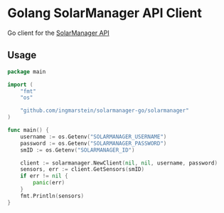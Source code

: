 # Golang SolarManager API Client

Go client for the [SolarManager API](https://external-web.solar-manager.ch)

## Usage

```go
package main

import (
    "fmt"
    "os"

    "github.com/ingmarstein/solarmanager-go/solarmanager"
)

func main() {
    username := os.Getenv("SOLARMANAGER_USERNAME")
    password := os.Getenv("SOLARMANAGER_PASSWORD")
    smID := os.Getenv("SOLARMANAGER_ID")

    client := solarmanager.NewClient(nil, nil, username, password)
    sensors, err := client.GetSensors(smID)
    if err != nil {
    	panic(err)
    }
    fmt.Println(sensors)
}
```